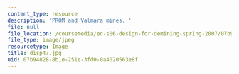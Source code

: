 ```yaml
---
content_type: resource
description: 'PROM and Valmara mines. '
file: null
file_location: /coursemedia/ec-s06-design-for-demining-spring-2007/07b948288b1e251e3fd00a4020563e8f_disp47.jpg
file_type: image/jpeg
resourcetype: Image
title: disp47.jpg
uid: 07b94828-8b1e-251e-3fd0-0a4020563e8f
---
```

